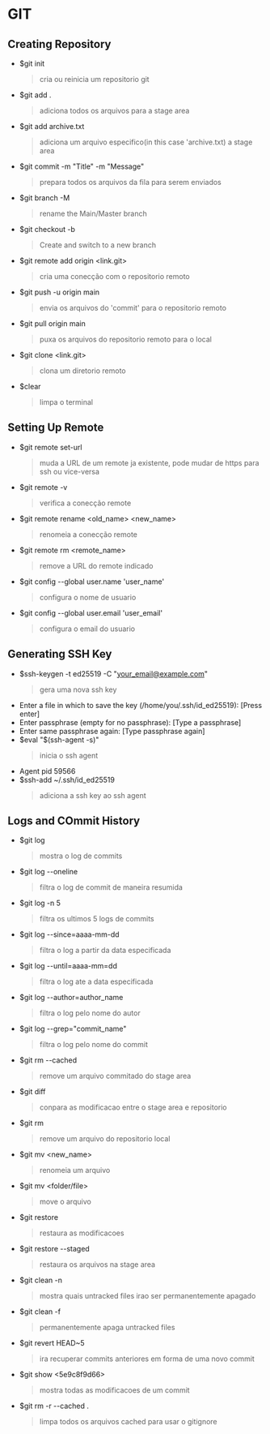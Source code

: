 # GIT 
## Creating Repository

* $git init
	> cria ou reinicia um repositorio git
* $git add .
	> adiciona todos os arquivos para a stage area
* $git add archive.txt                                    
	> adiciona um arquivo especifico(in this case 'archive.txt) a stage area
* $git commit -m "Title" -m "Message"                               
	> prepara todos os arquivos da fila para serem enviados

* $git branch -M <new name>                                     
	> rename the Main/Master branch
* $git checkout -b <branch name>
	> Create and switch to a new branch
 
* $git remote add origin <link.git>                       
	> cria uma conecção com o repositorio remoto
* $git push -u origin main                                
	> envia os arquivos do 'commit' para o repositorio remoto
* $git pull origin main				       
	> puxa os arquivos do repositorio remoto para o local
* $git clone <link.git>                                   
	> clona um diretorio remoto
* $clear                                                  
	> limpa o terminal

## Setting Up Remote
* $git remote set-url                                     
	> muda a URL de um remote ja existente, pode mudar de https para ssh ou vice-versa
* $git remote -v                                          
	> verifica a conecção remote
* $git remote rename <old_name> <new_name>                
	> renomeia a conecção remote
* $git remote rm <remote_name>                            
	> remove a URL do remote indicado
* $git config --global user.name 'user_name'              
	> configura o nome de usuario 
* $git config --global user.email 'user_email'            
	> configura o email do usuario

## Generating SSH Key
* $ssh-keygen -t ed25519 -C "your_email@example.com"      
	> gera uma nova ssh key
* Enter a file in which to save the key (/home/you/.ssh/id_ed25519): [Press enter]
* Enter passphrase (empty for no passphrase): [Type a passphrase]
* Enter same passphrase again: [Type passphrase again]
* $eval "$(ssh-agent -s)"                                 
	> inicia o ssh agent
* Agent pid 59566
* $ssh-add ~/.ssh/id_ed25519                              
	> adiciona a ssh key ao ssh agent

## Logs and COmmit History
* $git log                                                
	> mostra o log de commits
* $git log --oneline                                      
	> filtra o log de commit de maneira resumida
* $git log -n 5                                           
	> filtra os ultimos 5 logs de commits
* $git log --since=aaaa-mm-dd                             
	> filtra o log a partir da data especificada
* $git log --until=aaaa-mm=dd                             
	> filtra o log ate a data especificada
* $git log --author=author_name                           
	> filtra o log pelo nome do autor
* $git log --grep="commit_name"                           
	> filtra o log pelo nome do commit
* $git rm --cached <file>                                 
	> remove um arquivo commitado do stage area
* $git diff                                               
	> conpara as modificacao entre o stage area e repositorio
* $git rm <file>                                          
	> remove um arquivo do repositorio local
* $git mv <file> <new_name>                               
	> renomeia um arquivo
* $git mv <file> <folder/file>                            
	> move o arquivo

* $git restore <file>                                     
	> restaura as modificacoes 
* $git restore --staged <file>                            
	> restaura os arquivos na stage area

* $git clean -n                                           
	> mostra quais untracked files irao ser permanentemente apagado
* $git clean -f                                           
	> permanentemente apaga untracked files
* $git revert HEAD~5                                      
	> ira recuperar commits anteriores em forma de uma novo commit
* $git show <5e9c8f9d66>                                  
	> mostra todas as modificacoes de um commit
* $git rm -r --cached .                                   
	> limpa todos os arquivos cached para usar o gitignore
